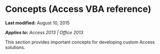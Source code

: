 
# Concepts (Access VBA reference)

 **Last modified:** August 10, 2015

 _**Applies to:** Access 2013 | Office 2013_

This section provides important concepts for developing custom Access solutions.

